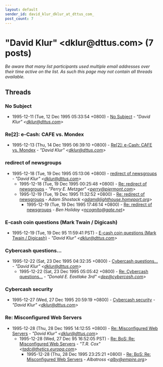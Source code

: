 ```yaml
---
layout: default
sender_id: david_klur_dklur_at_dttus_com_
post_count: 7
---
```


# "David Klur" <dklur<span>@</span>dttus.com> (7 posts)

_Be aware that many list participants used multiple email addresses over their time active on the list. As such this page may not contain all threads available._

## Threads

### No Subject
+ 1995-12-11 (Tue, 12 Dec 1995 05:33:54 +0800) - [No Subject](/archive/1995/12/bfbf25dd7c413fad21abda510173d69298fe341bfc8a63a59299d27a106169f8) - _"David Klur" \<dklur@dttus.com\>_

### Re[2]: e-Cash: CAFE vs. Mondex
+ 1995-12-13 (Thu, 14 Dec 1995 06:39:10 +0800) - [Re[2]: e-Cash: CAFE vs. Mondex](/archive/1995/12/394c834c2567acc216c1da9f186ec650589a12bc584ea6039b3a4bdc7e03a6c8) - _"David Klur" \<dklur@dttus.com\>_

### redirect of newsgroups
+ 1995-12-18 (Tue, 19 Dec 1995 05:13:06 +0800) - [redirect of newsgroups](/archive/1995/12/99ef93c0130fdf3c5447ed8d6a702219b842aa43b3f907a15f315a673afe77bb) - _"David Klur" \<dklur@dttus.com\>_
  + 1995-12-18 (Tue, 19 Dec 1995 00:25:48 +0800) - [Re: redirect of newsgroups](/archive/1995/12/53808bbc343eb844363c60b038203917398a4e7ce83a7d00670c3b592ff8d274) - _"Perry E. Metzger" \<perry@piermont.com\>_
  + 1995-12-19 (Tue, 19 Dec 1995 11:32:52 +0800) - [Re: redirect of newsgroups](/archive/1995/12/6c143003999f211048e65811717b8e9586404325a28979c94f17b3f8abebb008) - _Adam Shostack \<adam@lighthouse.homeport.org\>_
    + 1995-12-19 (Tue, 19 Dec 1995 17:46:14 +0800) - [Re: redirect of newsgroups](/archive/1995/12/8b3a1385032e3af17e1e35fc9fc5ee990b4b5db7bd581803917e486323df6ef8) - _Ben Holiday \<ncognito@gate.net\>_

### E-cash coin questions (Mark Twain / Digicash)
+ 1995-12-19 (Tue, 19 Dec 95 11:59:41 PST) - [E-cash coin questions (Mark Twain / Digicash)](/archive/1995/12/e74c84657d0d3c9860512e70f0e068d03fbafc5f67be097d06cd5a235e7f0837) - _"David Klur" \<dklur@dttus.com\>_

### Cybercash questions...
+ 1995-12-22 (Sat, 23 Dec 1995 04:32:35 +0800) - [Cybercash questions...](/archive/1995/12/e728ca8bfc4ad9cc55d73846f4decae324b7bcd8e1d68faddeffdc4288e3bf51) - _"David Klur" \<dklur@dttus.com\>_
  + 1995-12-22 (Sat, 23 Dec 1995 05:05:42 +0800) - [Re: Cybercash questions...](/archive/1995/12/5ba31ea9252b96f56a056710369bf8c518cb4d7fa97847fd241d5aa9964ec81a) - _"Donald E. Eastlake 3rd" \<dee@cybercash.com\>_

### Cybercash security
+ 1995-12-27 (Wed, 27 Dec 1995 20:59:19 +0800) - [Cybercash security](/archive/1995/12/f9de5b43d8cd7150ccdf6d0e28776e0dbb9d745d6075aa7c6947c6f42676cb70) - _"David Klur" \<dklur@dttus.com\>_

### Re: Misconfigured Web Servers
+ 1995-12-28 (Thu, 28 Dec 1995 14:12:55 +0800) - [Re: Misconfigured Web Servers](/archive/1995/12/014d754686357ffd3c934dc19cdbaa0573e6d67016dc9cfc537bbed11f7ec7a0) - _"David Klur" \<dklur@dttus.com\>_
  + 1995-12-28 (Wed, 27 Dec 95 16:52:05 PST) - [Re: BoS: Re: Misconfigured Web Servers](/archive/1995/12/4eb62bfbf153e6e81eedf769386def834592ef472938a0cf88b9092d8a3e8cf1) - _"T.R. Cox" \<tadc@thetics.europa.com\>_
    + 1995-12-28 (Thu, 28 Dec 1995 23:25:21 +0800) - [Re: BoS: Re: Misconfigured Web Servers](/archive/1995/12/63d9bc5b7ac9e4044e1d87224835753d2a802c3c46841135871f948675c8cb5f) - _Albatross \<alby@empire.org\>_

